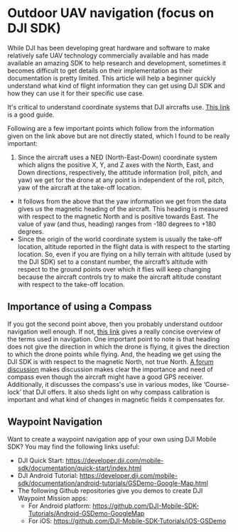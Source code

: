 # Outdoor UAV navigation (focus on DJI SDK)

While DJI has been developing great hardware and software to make relatively safe UAV technology commercially available and has made available an amazing SDK to help research and development, sometimes it becomes difficult to get details on their implementation as their documentation is pretty limited. This article will help a beginner quickly understand what kind of flight information they can get using DJI SDK and how they can use it for their specific use case.

It's critical to understand coordinate systems that DJI aircrafts use. [This link](https://developer.dji.com/mobile-sdk/documentation/introduction/flightController_concepts.html) is a good guide.

Following are a few important points which follow from the information given on the link above but are not directly stated, which I found to be really important:

1. Since the aircraft uses a NED (North-East-Down) coordinate system which aligns the positive X, Y, and Z axes with the North, East, and Down directions, respectively, the attitude information (roll, pitch, and yaw) we get for the drone at any point is independent of the roll, pitch, yaw of the aircraft at the take-off location.
- It follows from the above that the yaw information we get from the data gives us the magnetic heading of the aircraft. This heading is measured with respect to the magnetic North and is positive towards East. The value of yaw (and thus, heading) ranges from -180 degrees to +180 degrees.
- Since the origin of the world coordinate system is usually the take-off location, altitude reported in the flight data is with respect to the starting location. So, even if you are flying on a hilly terrain with altitude (used by the DJI SDK) set to a constant number, the aircraft’s altitude with respect to the ground points over which it flies will keep changing because the aircraft controls try to make the aircraft altitude constant with respect to the take-off location.

## Importance of using a Compass
If you got the second point above, then you probably understand outdoor navigation well enough. If not, [this link](http://diydrones.com/profiles/blogs/the-difference-between-heading) gives a really concise overview of the terms used in navigation. One important point to note is that heading does not give the direction in which the drone is flying, it gives the direction to which the drone points while flying. And, the heading we get using the DJI SDK is with respect to the magnetic North, not true North. [A forum discussion](http://forum.dji.com/thread-14103-1-1.html) makes discussion makes clear the importance and need of compass even though the aircraft might have a good GPS receiver. Additionally, it discusses the compass's use in various modes, like ‘Course-lock’ that DJI offers. It also sheds light on why compass calibration is important and what kind of changes in magnetic fields it compensates for.

## Waypoint Navigation
Want to create a waypoint navigation app of your own using DJI Mobile SDK? You may find the following links useful:
- DJI Quick Start: https://developer.dji.com/mobile-sdk/documentation/quick-start/index.html
- DJI Android Tutorial: https://developer.dji.com/mobile-sdk/documentation/android-tutorials/GSDemo-Google-Map.html
- The following Github repositories give you demos to create DJI Waypoint Mission apps:
  - For Android platform: https://github.com/DJI-Mobile-SDK-Tutorials/Android-GSDemo-GoogleMap
  - For iOS: https://github.com/DJI-Mobile-SDK-Tutorials/iOS-GSDemo
